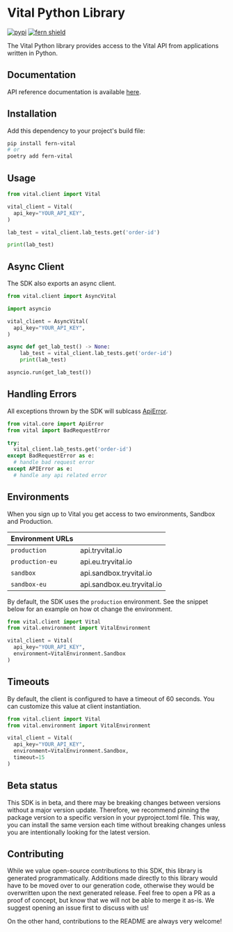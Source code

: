 # Vital Python Library

[![pypi](https://img.shields.io/pypi/v/fern-vital.svg)](https://pypi.python.org/pypi/fern-vital)
[![fern shield](https://img.shields.io/badge/%F0%9F%8C%BF-SDK%20generated%20by%20Fern-brightgreen)](https://github.com/fern-api/fern)

The Vital Python library provides access to the Vital API from applications written in Python.

## Documentation

API reference documentation is available [here](https://docs.tryvital.io/home/welcome).

## Installation

Add this dependency to your project's build file:

```bash
pip install fern-vital
# or
poetry add fern-vital
```

## Usage

```python
from vital.client import Vital

vital_client = Vital(
  api_key="YOUR_API_KEY",
)

lab_test = vital_client.lab_tests.get('order-id')

print(lab_test)
```

## Async Client

The SDK also exports an async client.

```python
from vital.client import AsyncVital

import asyncio

vital_client = AsyncVital(
  api_key="YOUR_API_KEY",
)

async def get_lab_test() -> None:
    lab_test = vital_client.lab_tests.get('order-id')
    print(lab_test)

asyncio.run(get_lab_test())
```

## Handling Errors

All exceptions thrown by the SDK will sublcass [ApiError](./src/vital/core/api_error.py).

```python
from vital.core import ApiError
from vital import BadRequestError

try:
  vital_client.lab_tests.get('order-id')
except BadRequestError as e:
  # handle bad request error
except APIError as e:
  # handle any api related error
```

## Environments

When you sign up to Vital you get access to two environments, Sandbox and Production.

| Environment URLs |                            |
| ---------------- | -------------------------- |
| `production`     | api.tryvital.io            |
| `production-eu`  | api.eu.tryvital.io         |
| `sandbox`        | api.sandbox.tryvital.io    |
| `sandbox-eu`     | api.sandbox.eu.tryvital.io |

By default, the SDK uses the `production` environment. See the snippet below
for an example on how ot change the environment.

```python
from vital.client import Vital
from vital.environment import VitalEnvironment

vital_client = Vital(
  api_key="YOUR_API_KEY",
  environment=VitalEnvironment.Sandbox
)
```

## Timeouts

By default, the client is configured to have a timeout of 60 seconds.
You can customize this value at client instantiation.

```python
from vital.client import Vital
from vital.environment import VitalEnvironment

vital_client = Vital(
  api_key="YOUR_API_KEY",
  environment=VitalEnvironment.Sandbox,
  timeout=15
)
```

## Beta status

This SDK is in beta, and there may be breaking changes between versions without a major version update. Therefore, we recommend pinning the package version to a specific version in your pyproject.toml file. This way, you can install the same version each time without breaking changes unless you are intentionally looking for the latest version.

## Contributing

While we value open-source contributions to this SDK, this library is generated programmatically. Additions made directly to this library would have to be moved over to our generation code, otherwise they would be overwritten upon the next generated release. Feel free to open a PR as a proof of concept, but know that we will not be able to merge it as-is. We suggest opening an issue first to discuss with us!

On the other hand, contributions to the README are always very welcome!
